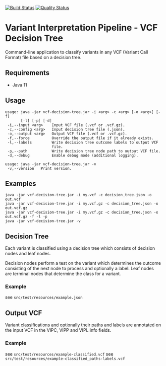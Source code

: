 [![Build Status](https://app.travis-ci.com/molgenis/vip-decision-tree.svg?branch=master)](https://app.travis-ci.com/molgenis/vip-decision-tree)
[![Quality Status](https://sonarcloud.io/api/project_badges/measure?project=molgenis_vip-decision-tree&metric=alert_status)](https://sonarcloud.io/dashboard?id=molgenis_vip-decision-tree)
# Variant Interpretation Pipeline - VCF Decision Tree
Command-line application to classify variants in any VCF (Variant Call Format) file based on a decision tree.
## Requirements
- Java 11

## Usage
```
usage: java -jar vcf-decision-tree.jar -i <arg> -c <arg> [-o <arg>] [-f]
       [-l] [-p] [-d]
 -i,--input <arg>    Input VCF file (.vcf or .vcf.gz).
 -c,--config <arg>   Input decision tree file (.json).
 -o,--output <arg>   Output VCF file (.vcf or .vcf.gz).
 -f,--force          Override the output file if it already exists.
 -l,--labels         Write decision tree outcome labels to output VCF
                     file.
 -p,--path           Write decision tree node path to output VCF file.
 -d,--debug          Enable debug mode (additional logging).

usage: java -jar vcf-decision-tree.jar -v
 -v,--version   Print version.
```

## Examples
```
java -jar vcf-decision-tree.jar -i my.vcf -c decision_tree.json -o out.vcf
java -jar vcf-decision-tree.jar -i my.vcf.gz -c decision_tree.json -o out.vcf.gz
java -jar vcf-decision-tree.jar -i my.vcf.gz -c decision_tree.json -o out.vcf.gz -f -l -p
java -jar vcf-decision-tree.jar -v
```

## Decision Tree
Each variant is classified using a decision tree which consists of decision nodes and leaf nodes.

Decision nodes perform a test on the variant which determines the outcome consisting of the next node to process and optionally a label. Leaf nodes are terminal nodes that determine the class for a variant.
      
### Example
see `src/test/resources/example.json`

## Output VCF
Variant classifications and optionally their paths and labels are annotated on the input VCF in the VIPC, VIPP and VIPL info fields.
### Example
see `src/test/resources/example-classified.vcf`
see `src/test/resources/example-classified_paths-labels.vcf`
